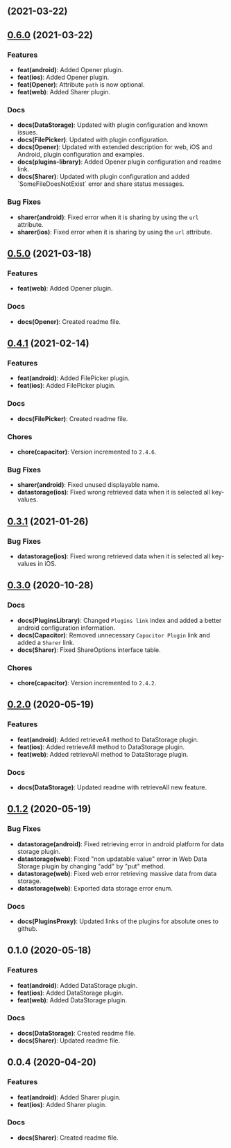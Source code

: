 ##  (2021-03-22)

## [0.6.0](https://github.com/krikoo-team/hybrid/compare/0.5.0...0.6.0) (2021-03-22)

### Features

* **feat(android)**: Added Opener plugin.
* **feat(ios)**: Added Opener plugin.
* **feat(Opener)**: Attribute `path` is now optional.
* **feat(web)**: Added Sharer plugin.

### Docs

* **docs(DataStorage)**: Updated with plugin configuration and known issues.
* **docs(FilePicker)**: Updated with plugin configuration.
* **docs(Opener)**: Updated with extended description for web, iOS and Android, plugin configuration and examples.
* **docs(plugins-library)**: Added Opener plugin configuration and readme link.
* **docs(Sharer)**: Updated with plugin configuration and added ´SomeFileDoesNotExist´ error and share status messages.

### Bug Fixes

* **sharer(android)**: Fixed error when it is sharing by using the `url` attribute.
* **sharer(ios)**: Fixed error when it is sharing by using the `url` attribute.


## [0.5.0](https://github.com/krikoo-team/hybrid/compare/0.4.1...0.5.0) (2021-03-18)

### Features

* **feat(web)**: Added Opener plugin.

### Docs

* **docs(Opener)**: Created readme file.


## [0.4.1](https://github.com/krikoo-team/hybrid/compare/0.3.1...0.4.1) (2021-02-14)

### Features

* **feat(android)**: Added FilePicker plugin.
* **feat(ios)**: Added FilePicker plugin.

### Docs

* **docs(FilePicker)**: Created readme file.

### Chores

* **chore(capacitor)**: Version incremented to `2.4.6`.

### Bug Fixes

* **sharer(android)**: Fixed unused displayable name.
* **datastorage(ios)**: Fixed wrong retrieved data when it is selected all key-values.


## [0.3.1](https://github.com/krikoo-team/hybrid/compare/0.3.0...0.3.1) (2021-01-26)

### Bug Fixes

* **datastorage(ios)**: Fixed wrong retrieved data when it is selected all key-values in iOS.


## [0.3.0](https://github.com/krikoo-team/hybrid/compare/0.2.0...0.3.0) (2020-10-28)

### Docs

* **docs(PluginsLibrary)**: Changed `Plugins link` index and added a better android configuration information.
* **docs(Capacitor)**: Removed unnecessary `Capacitor Plugin` link and added a `Sharer` link.
* **docs(Sharer)**: Fixed ShareOptions interface table.

### Chores

* **chore(capacitor)**: Version incremented to `2.4.2`.


## [0.2.0](https://github.com/krikoo-team/hybrid/compare/0.1.2...0.2.0) (2020-05-19)


### Features

* **feat(android)**: Added retrieveAll method to DataStorage plugin.
* **feat(ios)**: Added retrieveAll method to DataStorage plugin.
* **feat(web)**: Added retrieveAll method to DataStorage plugin.

### Docs

* **docs(DataStorage)**: Updated readme with retrieveAll new feature.


## [0.1.2](https://github.com/krikoo-team/hybrid/compare/0.1.0...0.1.2) (2020-05-19)

### Bug Fixes
* **datastorage(android)**: Fixed retrieving error in android platform for data storage plugin.
* **datastorage(web)**: Fixed "non updatable value" error in Web Data Storage plugin by changing "add" by "put" method.
* **datastorage(web)**: Fixed web error retrieving massive data from data storage.
* **datastorage(web)**: Exported data storage error enum.


### Docs

* **docs(PluginsProxy)**: Updated links of the plugins for absolute ones to github.


## 0.1.0 (2020-05-18)

### Features

* **feat(android)**: Added DataStorage plugin.
* **feat(ios)**: Added DataStorage plugin.
* **feat(web)**: Added DataStorage plugin.

### Docs

* **docs(DataStorage)**: Created readme file.
* **docs(Sharer)**: Updated readme file.


## 0.0.4 (2020-04-20)

### Features

* **feat(android)**: Added Sharer plugin.
* **feat(ios)**: Added Sharer plugin.

### Docs

* **docs(Sharer)**: Created readme file.
